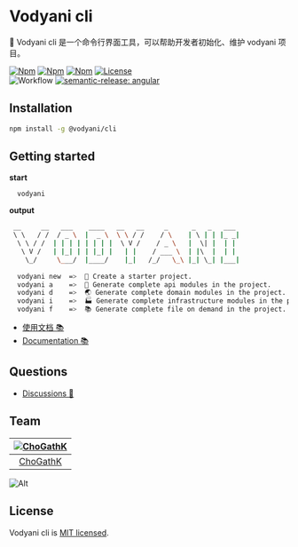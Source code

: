 # Vodyani cli

🤖 Vodyani cli 是一个命令行界面工具，可以帮助开发者初始化、维护 vodyani 项目。

[![Npm](https://img.shields.io/npm/v/@vodyani/cli)](https://www.npmjs.com/package/@vodyani/cli)
[![Npm](https://img.shields.io/npm/v/@vodyani/cli/beta.svg)](https://www.npmjs.com/package/@vodyani/class-decorator)
[![Npm](https://img.shields.io/npm/dm/@vodyani/cli)](https://www.npmjs.com/package/@vodyani/cli)
[![License](https://img.shields.io/github/license/vodyani/cli)](LICENSE)
<br>
![Workflow](https://github.com/vodyani/cli/actions/workflows/release.yml/badge.svg)
[![semantic-release: angular](https://img.shields.io/badge/semantic--release-angular-e10079?logo=semantic-release)](https://github.com/semantic-release/semantic-release)

## Installation

```sh
npm install -g @vodyani/cli
```
## Getting started

**start**
```
  vodyani
```

**output**

```sh
 __     __   ___    ____   __   __     _      _   _   ___ 
 \ \   / /  / _ \  |  _ \  \ \ / /    / \    | \ | | |_ _|
  \ \ / /  | | | | | | | |  \ V /    / _ \   |  \| |  | | 
   \ V /   | |_| | | |_| |   | |    / ___ \  | |\  |  | | 
    \_/     \___/  |____/    |_|   /_/   \_\ |_| \_| |___|
                                                          
  vodyani new  =>  🚀 Create a starter project.
  vodyani a    =>  🔌 Generate complete api modules in the project.
  vodyani d    =>  🌏 Generate complete domain modules in the project.
  vodyani i    =>  🏭 Generate complete infrastructure modules in the project.
  vodyani f    =>  📚 Generate complete file on demand in the project.
```

- [使用文档 📚](https://vodyani.netlify.app/docs/other/cli)
- [Documentation 📚](https://vodyani.netlify.app/en/docs/other/cli)

## Questions

- [Discussions 🧐](https://github.com/vodyani/cli/discussions)

## Team

|[![ChoGathK](https://github.com/chogathK.png?size=100)](https://github.com/chogathK)|
|:-:|
|[ChoGathK](https://github.com/chogathK)|

![Alt](https://repobeats.axiom.co/api/embed/5d9a15dec859f18f2c26fb3763654974c5d9816e.svg "Repobeats analytics image")

## License

Vodyani cli is [MIT licensed](LICENSE).

